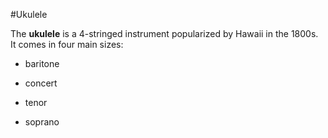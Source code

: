 #Ukulele

The **ukulele** is a 4-stringed instrument popularized by Hawaii in the 1800s. It comes in four main sizes:
* baritone
* concert 
* tenor
* soprano